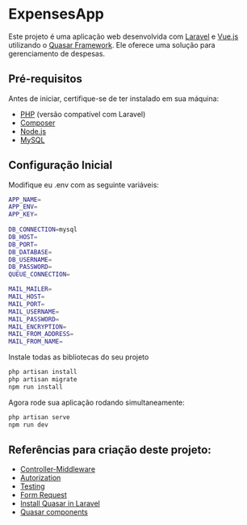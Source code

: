 # ExpensesApp

Este projeto é uma aplicação web desenvolvida com [Laravel](https://laravel.com/) e [Vue.js](https://vuejs.org/) utilizando o [Quasar Framework](https://quasar.dev/). Ele oferece uma solução para gerenciamento de despesas.

## Pré-requisitos

Antes de iniciar, certifique-se de ter instalado em sua máquina:
- [PHP](https://www.php.net/) (versão compatível com Laravel)
- [Composer](https://getcomposer.org/)
- [Node.js](https://nodejs.org/)
- [MySQL](https://www.mysql.com/)

## Configuração Inicial

Modifique eu .env com as seguinte variáveis:
```bash
APP_NAME=
APP_ENV=
APP_KEY=
 
DB_CONNECTION=mysql
DB_HOST=
DB_PORT=
DB_DATABASE=
DB_USERNAME=
DB_PASSWORD= 
QUEUE_CONNECTION=

MAIL_MAILER=
MAIL_HOST=
MAIL_PORT=
MAIL_USERNAME=
MAIL_PASSWORD=
MAIL_ENCRYPTION=
MAIL_FROM_ADDRESS=
MAIL_FROM_NAME=
```

Instale todas as bibliotecas do seu projeto
```bash
php artisan install
php artisan migrate
npm run install
```

Agora rode sua aplicação rodando simultaneamente:
```bash
php artisan serve
npm run dev
```

## Referências para criação deste projeto:
- [Controller-Middleware](https://laravel.com/docs/10.x/controllers#controller-middleware) 
- [Autorization](https://laravel.com/docs/10.x/authorization)
- [Testing](https://laravel.com/docs/10.x/testing)
- [Form Request](https://laravel.com/docs/10.x/validation#creating-form-requests)
- [Install Quasar in Laravel](https://www.youtube.com/watch?v=nR_2EfV43-4&t=1161s&ab_channel=LaraPhant)
- [Quasar components](https://quasar.dev/)
